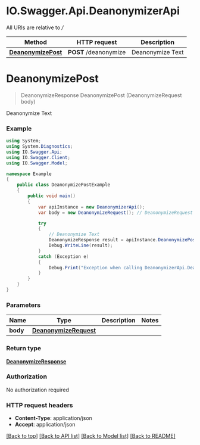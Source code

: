 # IO.Swagger.Api.DeanonymizerApi

All URIs are relative to */*

Method | HTTP request | Description
------------- | ------------- | -------------
[**DeanonymizePost**](DeanonymizerApi.md#deanonymizepost) | **POST** /deanonymize | Deanonymize Text

<a name="deanonymizepost"></a>
# **DeanonymizePost**
> DeanonymizeResponse DeanonymizePost (DeanonymizeRequest body)

Deanonymize Text

### Example
```csharp
using System;
using System.Diagnostics;
using IO.Swagger.Api;
using IO.Swagger.Client;
using IO.Swagger.Model;

namespace Example
{
    public class DeanonymizePostExample
    {
        public void main()
        {
            var apiInstance = new DeanonymizerApi();
            var body = new DeanonymizeRequest(); // DeanonymizeRequest | 

            try
            {
                // Deanonymize Text
                DeanonymizeResponse result = apiInstance.DeanonymizePost(body);
                Debug.WriteLine(result);
            }
            catch (Exception e)
            {
                Debug.Print("Exception when calling DeanonymizerApi.DeanonymizePost: " + e.Message );
            }
        }
    }
}
```

### Parameters

Name | Type | Description  | Notes
------------- | ------------- | ------------- | -------------
 **body** | [**DeanonymizeRequest**](DeanonymizeRequest.md)|  | 

### Return type

[**DeanonymizeResponse**](DeanonymizeResponse.md)

### Authorization

No authorization required

### HTTP request headers

 - **Content-Type**: application/json
 - **Accept**: application/json

[[Back to top]](#) [[Back to API list]](../README.md#documentation-for-api-endpoints) [[Back to Model list]](../README.md#documentation-for-models) [[Back to README]](../README.md)
